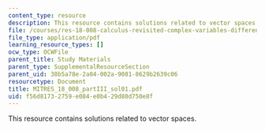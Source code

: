 ```yaml
---
content_type: resource
description: This resource contains solutions related to vector spaces.
file: /courses/res-18-008-calculus-revisited-complex-variables-differential-equations-and-linear-algebra-fall-2011/f56d81732759e084e0b429d80d750e8f_MITRES_18_008_partIII_sol01.pdf
file_type: application/pdf
learning_resource_types: []
ocw_type: OCWFile
parent_title: Study Materials
parent_type: SupplementalResourceSection
parent_uid: 38b5a78e-2a04-002a-9081-8629b2639c06
resourcetype: Document
title: MITRES_18_008_partIII_sol01.pdf
uid: f56d8173-2759-e084-e0b4-29d80d750e8f
---
```

This resource contains solutions related to vector spaces.

